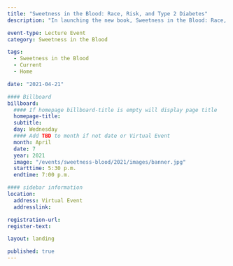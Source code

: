 ```yaml
---
title: "Sweetness in the Blood: Race, Risk, and Type 2 Diabetes"
description: "In launching the new book, Sweetness in the Blood: Race, Risk, and Type 2 Diabetes, James Doucet-Battle, a medical anthropologist and Assistant Professor of Sociology at the UC Santa Cruz, takes up the important task of weaving together complex strands of theory, practice, and experience into a coherent narrative about Type 2 diabetes, a seemingly simple disease to understand"

event-type: Lecture Event
category: Sweetness in the Blood

tags:
  - Sweetness in the Blood
  - Current
  - Home

date: "2021-04-21"

#### Billboard
billboard:
  #### If homepage billboard-title is empty will display page title
  homepage-title: 
  subtitle:
  day: Wednesday
  #### Add TBD to month if not date or Virtual Event
  month: April
  date: 7
  year: 2021
  image: "/events/sweetness-blood/2021/images/banner.jpg"
  starttime: 5:30 p.m.
  endtime: 7:00 p.m.

#### sidebar information
location:
  address: Virtual Event
  addresslink: 

registration-url: 
register-text: 

layout: landing

published: true
---
```

